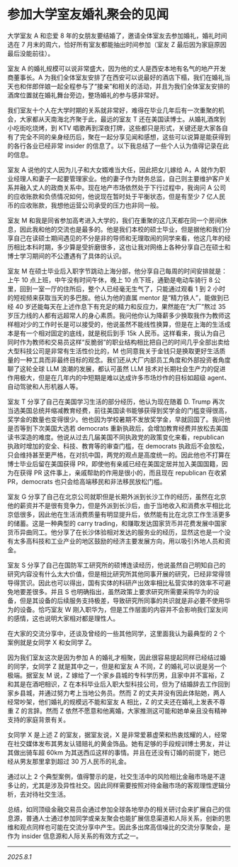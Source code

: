 # 参加大学室友婚礼聚会的见闻

大学室友 A 和恋爱 8 年的女朋友要结婚了，邀请全体室友去参加婚礼，婚礼时间选在 7 月末的周六，恰好所有室友都能抽出时间参加（室友 Z 最后因为家庭原因最后没能前往）。

室友 A 的婚礼规模可以说非常盛大，因为他的丈人是西安本地有名气的地产开发商董事长。A 为我们全体室友安排了在西安可以说最好的酒店下榻，我们在婚礼当天也和伴郎伴娘一起全程参与了“接亲”和相关的活动，并且为我们全体室友安排的酒席位置就在婚礼舞台旁边，整场婚礼的参与感非常好。

我们室友十个人在大学时期的关系就非常好，难得在毕业几年后有一次重聚的机会，大家都从天南海北齐聚于此，最远的室友 T 还在美国读博士。从婚礼酒席到小吃街吃烧烤，到 KTV 唱歌再到深夜打牌，这些都只是形式，关键还是大家各自有了完全不同的亲身经历后，聚在一起分享见闻和感想，这些可以说算是能获得到的各行各业已经非常 insider 的信息了。以下我总结了一些个人认为值得记录在此的信息。

室友 A 说他的丈人因为儿子和大女婿难当大任，因此把女儿嫁给 A，A 就作为职业经理人和妻子一起要管理家业。他的妻子作为财务总监，自己则主要维护客户关系并融入丈人的政商关系中。现在地产市场依然处于下行过程中，我询问 A 公司的应收账款和负债情况如何，他说现在暂时处于平衡状态，但是有至少 7 亿人民币的应收账款，我想他运营公司承受的压力也非同一般。

室友 M 和我是同省参加高考进入大学的，我们在重聚的这几天都在同一个房间休息，因此我和他的交流也是最多的。他是我们本校的硕士毕业，但是据他和我们分享自己在读硕士期间遇见的不分是非的导师和无理取闹的同学来看，他这几年的经历相比本科时期，多少算是受折磨很多，这也让我对网络上各种分享自己在硕士和博士学习期间的不公遭遇有了具体的认识。

室友 M 在硕士毕业后入职字节跳动上海分部，他分享自己每周的时间安排就是：上午 10 点上班，中午没有时间午休，晚上 10 点下班，通勤是电动车骑行 8 公里，回到一室一厅的住所后，整个人已经毫无生气了，只能通过观看 1 到 2 小时的短视频来获取当天的多巴胺。他认为他的直属 mentor 是“精力铁人”，能做到已经 40 岁还能每天在上述作息下有充足的精力和反应力，果然能在“大厂”熬过 35 岁压力线的人都有远超常人的身心素质。我问他你认为降薪多少换取我作为教师这样相对少的工作时长是可以接受的，他说虽然不能线性换算，但是在上海的生活成本是有一个相对固定的底线，就是税后到手 15k 人民币。这样看来，我认为自己同时作为教师和交易员这样“反脆弱”的职业结构相比把自己的时间几乎全部出卖给大型科技公司是非常有生活性价比的，M 也同意我关于金钱只是换取更好生活质量的一种工具而非最终目标的观念。我们还从大厂内部员工角度和外部投资者角度聊了这轮全球 LLM 浪潮的发展，都认可虽然 LLM 技术对长期社会生产力的促进作用极大，但是在几年内的中短期是难以达成许多市场炒作的目标如超级 agent、自动驾驶和人形机器人等。

室友 T 分享了自己在美国学习生活的部分经历，他认为现在随着 D. Trump 再次当选美国总统并缩减教育经费，前往美国读书能够获得到奖学金的门槛变得很高，奖学金的数量也变得很少。他也因为学校暑期不发放奖学金，早就回国了。我问他是否等到下次美国大选若 democrats 重新执政后，会增加教育经费并放松去美国读书深造的难度。他说从过去几届美国不同执政党的政策变化来看，republican 执政时增加的安全、科技、教育等的审查门槛，在 democrats 执政后不会放松，只会维持甚至更严格，在对抗中国，两党的观点是高度统一的。因此他也不打算在博士毕业后留在美国获得 PR，即使他有亲戚已经在美国定居并加入美国国籍，因为在获得 PR 这件事上，亲戚帮助的作用是很小的，而且现在 republican 在收紧 PR，democrats 也只会给高端移民和非法移民放松门槛。

室友 G 分享了自己在北京公司就职但是长期外派到长沙工作的经历，虽然在北京他的薪资并不是很有竞争力，但是外派到长沙后，由于当地收入和消费水平相比北京低很多，因此他在生活消费质量有明显提升后，依然能有比在北京工作生活更多的储蓄。这是一种典型的 carry trading，和赚取发达国家货币并花费发展中国家货币异曲同工。他分享了在长沙体验相对发达的服务业的经历，显然这也是一个没有太多高科技和工业产业的地区鼓励的经济主要发展方向，用以吸引外地人员和资金。

室友 S 分享了自己在国防军工研究所的硕博连读经历，他说虽然自己明知自己的研究内容没有什么太大价值，但是相比研究所其他同事开展的研究，已经非常得领导得赏识。因此也可以得出，国有实体的科研产出效率相比私营实体的效率不可避免地要差很多。并且 S 也明确指出，虽然政策上要求研究所需要采购华为的设备，但是其设备的后续服务支持极差，导致研究所同事的共识就是非必要不使用华为的设备。恰巧室友 W 刚入职华为，但是工作层面的内容并不会影响我们室友间的感情，这也说明大家相对都是理性人。

在大家的交流分享中，还谈及曾经的一些其他同学，这里面我认为最典型的 2 个案例就是女同学 X 和女同学 Z。

因为我们室友这次是因为参加 A 的婚礼才相聚，因此很容易提起同样已经结过婚的同学，女同学 Z 就是其中之一，但是和室友 A 不同，Z 的婚礼可以说是另一个极端。据室友 M 说，Z 嫁给了一个家乡县城的专科学历男，且家中并不富裕，Z 和其是在酒吧相识，Z 在本科毕业后入职大型科技公司，但为了结婚辞去工作回到家乡县城，并通过努力考上当地公务员。然而 Z 的丈夫并没有因此体贴她，两人经常吵架，他们婚礼的规模远不能和室友 A 相比，Z 的丈夫还在婚礼上发表不尊重 Z 的言辞。然而 Z 依然不愿意和他离婚，大家推测这可能和她单亲且没有精神支持的家庭背景有关。

女同学 X 是上述 Z 的室友，据室友说，X 是非常爱慕虚荣和热衷炫耀的人，经常在社交媒体发布其男友认错赔礼的黄金饰品。她有足够的手段规训博士男友，并让其做出骑车超 60km 为其送西瓜这样的事情。并且在还没有订婚的前提下，她已经从男友那里拿到超过 30 万人民币的礼金。

通过以上 2 个典型案例，值得警示的是，社交生活中的风险相比金融市场是不遑多让的，尤其是涉及异性社交。因此同样需要按照对待金融市场的客观理性逻辑分析，去对待社交生活。

总结，如同顶级金融交易员会通过参加全球各地举办的相关研讨会来扩展自己的信息源，普通人士通过参加同学或亲友聚会也能扩展信息渠道和人际关系，创新的思维和观点同样也可能在交流分享中产生。因此多出席高信噪比的交流分享聚会，是作为 insider 信息源和人际关系的有效方式之一。

---

*2025.8.1*
